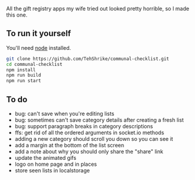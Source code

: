 All the gift registry apps my wife tried out looked pretty horrible, so I made this one.

## To run it yourself

You'll need [node](https://iojs.org/) installed.

```sh
git clone https://github.com/TehShrike/communal-checklist.git
cd communal-checklist
npm install
npm run build
npm run start
```

## To do

- bug: can't save when you're editing lists
- bug: sometimes can't save category details after creating a fresh list
- bug: support paragraph breaks in category descriptions
- ffs: get rid of all the ordered arguments in socket.io methods
- adding a new category should scroll you down so you can see it
- add a margin at the bottom of the list screen
- add a note about why you should only share the "share" link
- update the animated gifs
- logo on home page and in places
- store seen lists in localstorage
